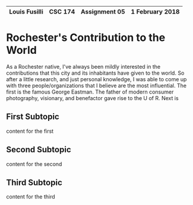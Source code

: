 Louis Fusilli | CSC 174 | Assignment 05 | 1 February 2018
------------- | ------- | ------------- | ---------------

# Rochester's Contribution to the World

As a Rochester native, I've always been mildly interested in the contributions that this city and its inhabitants have given to the world. So after a little research, and just personal knowledge, I was able to come up with three people/organizations that I believe are the most influential. The first is the famous George Eastman. The father of modern consumer photography, visionary, and benefactor gave rise to the U of R. Next is 

## First Subtopic

content for the first

## Second Subtopic

content for the second

## Third Subtopic

content for the third
